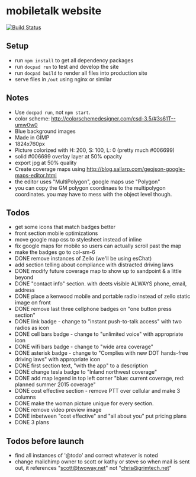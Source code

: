 mobiletalk website
==============

[![Build Status](https://travis-ci.org/insanity54/mtw.svg?branch=master)](https://travis-ci.org/insanity54/mtw)

Setup
---

* run `npm install` to get all dependency packages
* run `docpad run` to test and develop the site
* run `docpad build` to render all files into production site
* serve files in `/out` using nginx or similar


Notes
---

* Use `docpad run`, not `npm start`.
* color scheme: http://colorschemedesigner.com/csd-3.5/#3s61T--umw0w0
* Blue background images
 * Made in GIMP
 * 1824x760px
 * Picture colorized with H: 200, S: 100, L: 0  (pretty much #006699)
 * solid #006699 overlay layer at 50% opacity
 * export jpg at 50% quality
* Create coverage maps using http://blog.sallarp.com/geojson-google-maps-editor.html
 * the editor uses "MultiPolygon", google maps use "Polygon"
 * you can copy the GM polygon coordinaes to the multipolygon coordinates. you may have to mess with the object level though.

Todos
---

* get some icons that match badges better
* front section mobile optimizations
* move google map css to stylesheet instead of inline
* fix google maps for mobile so users can actually scroll past the map
* make the badges go to col-sm-6
* DONE remove instances of Zello (we'll be using esChat)
* add section telling about compliance with distracted driving laws
* DONE modify future coverage map to show up to sandpoint & a little beyond
* DONE "contact info" section. with deets visible ALWAYS phone, email, address
* DONE place a kenwood mobile and portable radio instead of zello static image on front
* DONE remove last three cellphone badges on "one button press section"
* DONE link badge - change to "instant push-to-talk access" with two radios as icon
* DONE cell bars badge - change to "unlimited voice" with appropriate icon
* DONE wifi bars badge - change to "wide area coverage"
* DONE asterisk badge - change to "Complies with new DOT hands-free driving laws" with appropriate icon
* DONE first section text, "with the app" to a description 
* DONE change tesla badge to "Inland northwest coverage"
* DONE add map legend in top left corner "blue: current coverage, red: planned summer 2015 coverage"
* DONE cost effective section - remove PTT over cellular and make 3 columns
* DONE make the woman picture unique for every section.
* DONE remove video preview image
* DONE inbetween "cost effective" and "all about you" put pricing plans
* DONE 3 plans


Todos before launch
---

* find all instances of '@todo' and correct whatever is noted
* change mailchimp owner to scott or kathy or steve so when mail is sent out, it references "scott@twoway.net" not "chris@grimtech.net"